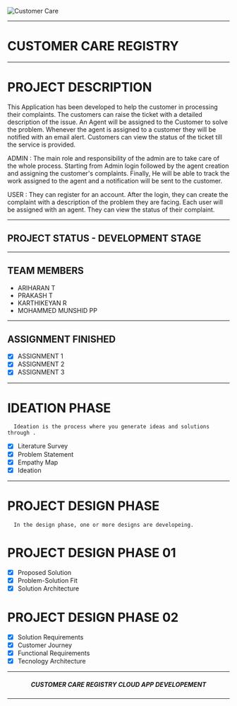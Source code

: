 ![Customer Care](https://user-images.githubusercontent.com/114137266/195376035-a480e894-5a1c-4870-b073-53cb0cbbc720.png)
<hr>

#  CUSTOMER CARE REGISTRY

<hr>

#  PROJECT DESCRIPTION

This Application has been developed to help the customer in processing their complaints.  The customers can raise the ticket with a detailed description of the issue.  An Agent will be assigned to the Customer to solve the problem.  Whenever the agent is assigned to a customer they will be notified with an email alert.  Customers can view the status of the ticket till the service is provided.

 ADMIN :
 The main role and responsibility of the admin are to take care of the whole process.  Starting from Admin login followed by the agent creation and assigning the customer's complaints.  Finally, He will be able to track the work assigned to the agent and a notification will be sent to the customer.

 USER :
 They can register for an account.  After the login, they can create the complaint with a description of the problem they are facing.  Each user will be assigned with an agent.  They can view the status of their complaint.

 <hr>

 ## PROJECT STATUS - DEVELOPMENT STAGE

 <hr>

##  TEAM MEMBERS
- ARIHARAN T
- PRAKASH  T
- KARTHIKEYAN R
- MOHAMMED MUNSHID PP
<hr>

 
##  ASSIGNMENT FINISHED
- [x] ASSIGNMENT 1
- [x] ASSIGNMENT 2
- [x] ASSIGNMENT 3 
<hr>

#  IDEATION PHASE

      Ideation is the process where you generate ideas and solutions through .
- [x] Literature Survey
- [x] Problem Statement
- [x] Empathy Map
- [x] Ideation
<hr>

# PROJECT DESIGN PHASE 
      In the design phase, one or more designs are developeing.

# PROJECT DESIGN PHASE 01 
- [x] Proposed Solution
- [x] Problem-Solution Fit
- [x] Solution Architecture

# PROJECT DESIGN PHASE 02 
- [x] Solution Requirements
- [x] Customer Journey
- [x] Functional Requirements
- [x] Tecnology Architecture

<hr>

<div align="center">
 <h5>  CUSTOMER CARE REGISTRY CLOUD APP DEVELOPEMENT </h5>

<hr>

